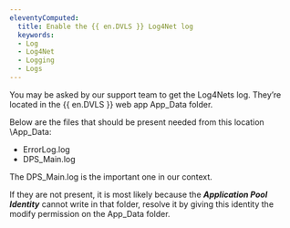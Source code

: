 ```yaml
---
eleventyComputed:
  title: Enable the {{ en.DVLS }} Log4Net log
  keywords:
  - Log
  - Log4Net
  - Logging
  - Logs
---
```

You may be asked by our support team to get the Log4Nets log. They’re located in the {{ en.DVLS }} web app App_Data folder.  

Below are the files that should be present needed from this location <DVLS Web APP>\App_Data:  

* ErrorLog.log  
* DPS_Main.log  

The DPS_Main.log is the important one in our context.  

If they are not present, it is most likely because the ***Application Pool Identity*** cannot write in that folder, resolve it by giving this identity the modify permission on the App_Data folder.
